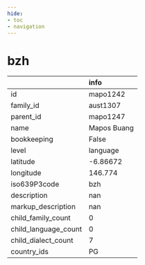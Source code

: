 ```yaml
---
hide:
- toc
- navigation
---
```

# bzh
|                      | info        |
|:---------------------|:------------|
| id                   | mapo1242    |
| family_id            | aust1307    |
| parent_id            | mapo1247    |
| name                 | Mapos Buang |
| bookkeeping          | False       |
| level                | language    |
| latitude             | -6.86672    |
| longitude            | 146.774     |
| iso639P3code         | bzh         |
| description          | nan         |
| markup_description   | nan         |
| child_family_count   | 0           |
| child_language_count | 0           |
| child_dialect_count  | 7           |
| country_ids          | PG          |